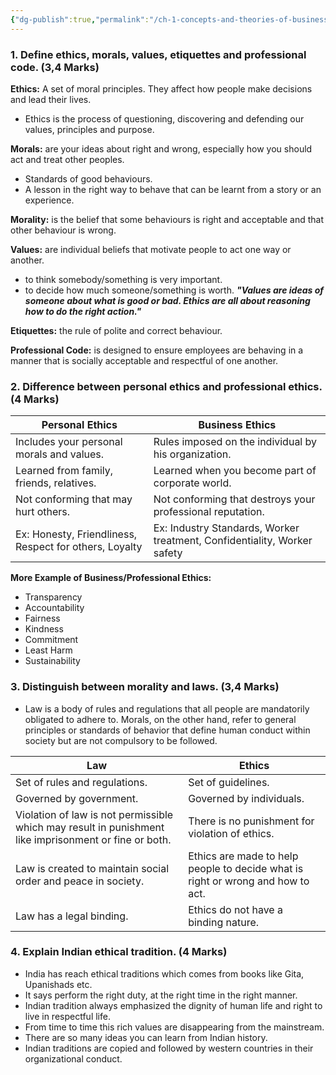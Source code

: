 ```yaml
---
{"dg-publish":true,"permalink":"/ch-1-concepts-and-theories-of-business-ethics/"}
---
```


### 1. Define ethics, morals, values, etiquettes and professional code. (3,4 Marks)

**Ethics:** A set of moral principles. They affect how people make decisions and lead their lives.
- Ethics is the process of questioning, discovering and defending our values, principles and purpose.

**Morals:** are your ideas about right and wrong, especially how you should act and treat other peoples.
- Standards of good behaviours.
- A lesson in the right way to behave that can be learnt from a story or an experience.

**Morality:** is the belief that some behaviours is right and acceptable and that other behaviour  is wrong.

**Values:** are individual beliefs that motivate people to act one way or another.
- to think somebody/something is very important.
- to decide how much someone/something is worth.
***"Values are ideas of someone about what is good or bad. Ethics are all about reasoning how to do the right action."***

**Etiquettes:** the rule of polite and correct behaviour.

**Professional Code:** is designed to ensure employees are behaving in a manner that is socially acceptable and respectful of one another.


### 2. Difference between personal ethics and professional ethics. (4 Marks)

| Personal Ethics | Business Ethics |
|----|----|
| Includes your personal morals and values. | Rules imposed on the individual by his organization. |
| Learned from family, friends, relatives. | Learned when you become part of corporate world. |
| Not conforming that may hurt others. | Not conforming that destroys your professional reputation. |
| Ex: Honesty, Friendliness, Respect for others, Loyalty | Ex: Industry Standards, Worker treatment, Confidentiality, Worker safety | 

**More Example of Business/Professional Ethics:**
- Transparency
- Accountability
- Fairness
- Kindness
- Commitment
- Least Harm
- Sustainability


### 3. Distinguish between morality and laws. (3,4 Marks)

- Law is a body of rules and regulations that all people are mandatorily obligated to adhere to. Morals, on the other hand, refer to general principles or standards of behavior that define human conduct within society but are not compulsory to be followed.

| Law | Ethics |
|-------|---------------|
| Set of rules and regulations. | Set of guidelines. |
| Governed by government. | Governed by individuals. |
| Violation of law is not permissible which may result in punishment like imprisonment or fine or both. | There is no punishment for violation of ethics. |
| Law is created to maintain social order and peace in society. | Ethics are made to help people to decide what is right or wrong and how to act. |
| Law has a legal binding. | Ethics do not have a binding nature. |


### 4. Explain Indian ethical tradition. (4 Marks) 

- India has reach ethical traditions which comes from books like Gita, Upanishads etc.
- It says perform the right duty, at the right time in the right manner.
- Indian tradition always emphasized the dignity of human life and right to live in respectful life.
- From time to time this rich values are disappearing from the mainstream.
- There are so many ideas you can learn from Indian history.
- Indian traditions are copied and followed by western countries in their organizational conduct.






